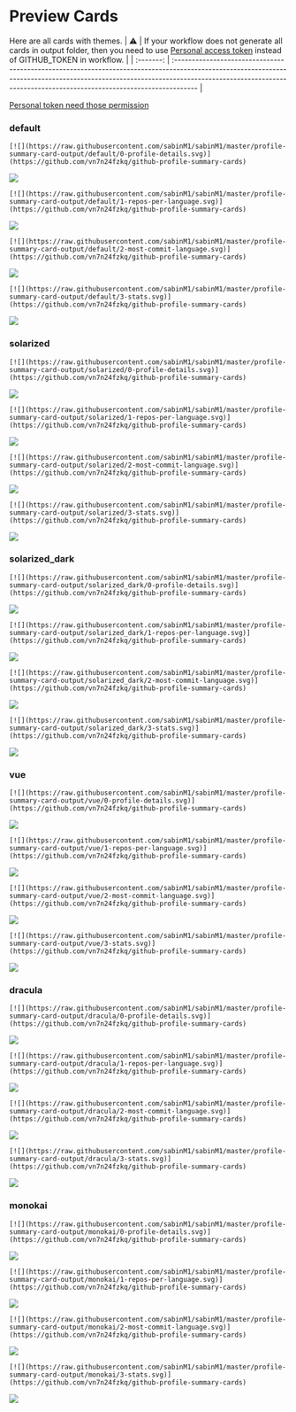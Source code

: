 
# Preview Cards

Here are all cards with themes.
| :warning: | If your workflow does not generate all cards in output folder, then you need to use [Personal access token](https://docs.github.com/en/actions/configuring-and-managing-workflows/creating-and-storing-encrypted-secrets) instead of GITHUB_TOKEN in workflow. |
| :-------: | :------------------------------------------------------------------------------------------------------------------------------------------------------------------------------------------------------------------------------------------------ |

[Personal token need those permission](https://github.com/vn7n24fzkq/github-profile-summary-cards/wiki/Personal-access-token-permissions)


### default


```
[![](https://raw.githubusercontent.com/sabinM1/sabinM1/master/profile-summary-card-output/default/0-profile-details.svg)](https://github.com/vn7n24fzkq/github-profile-summary-cards)
```
![](https://raw.githubusercontent.com/sabinM1/sabinM1/master/profile-summary-card-output/default/0-profile-details.svg)


```
[![](https://raw.githubusercontent.com/sabinM1/sabinM1/master/profile-summary-card-output/default/1-repos-per-language.svg)](https://github.com/vn7n24fzkq/github-profile-summary-cards)
```
![](https://raw.githubusercontent.com/sabinM1/sabinM1/master/profile-summary-card-output/default/1-repos-per-language.svg)


```
[![](https://raw.githubusercontent.com/sabinM1/sabinM1/master/profile-summary-card-output/default/2-most-commit-language.svg)](https://github.com/vn7n24fzkq/github-profile-summary-cards)
```
![](https://raw.githubusercontent.com/sabinM1/sabinM1/master/profile-summary-card-output/default/2-most-commit-language.svg)


```
[![](https://raw.githubusercontent.com/sabinM1/sabinM1/master/profile-summary-card-output/default/3-stats.svg)](https://github.com/vn7n24fzkq/github-profile-summary-cards)
```
![](https://raw.githubusercontent.com/sabinM1/sabinM1/master/profile-summary-card-output/default/3-stats.svg)


### solarized


```
[![](https://raw.githubusercontent.com/sabinM1/sabinM1/master/profile-summary-card-output/solarized/0-profile-details.svg)](https://github.com/vn7n24fzkq/github-profile-summary-cards)
```
![](https://raw.githubusercontent.com/sabinM1/sabinM1/master/profile-summary-card-output/solarized/0-profile-details.svg)


```
[![](https://raw.githubusercontent.com/sabinM1/sabinM1/master/profile-summary-card-output/solarized/1-repos-per-language.svg)](https://github.com/vn7n24fzkq/github-profile-summary-cards)
```
![](https://raw.githubusercontent.com/sabinM1/sabinM1/master/profile-summary-card-output/solarized/1-repos-per-language.svg)


```
[![](https://raw.githubusercontent.com/sabinM1/sabinM1/master/profile-summary-card-output/solarized/2-most-commit-language.svg)](https://github.com/vn7n24fzkq/github-profile-summary-cards)
```
![](https://raw.githubusercontent.com/sabinM1/sabinM1/master/profile-summary-card-output/solarized/2-most-commit-language.svg)


```
[![](https://raw.githubusercontent.com/sabinM1/sabinM1/master/profile-summary-card-output/solarized/3-stats.svg)](https://github.com/vn7n24fzkq/github-profile-summary-cards)
```
![](https://raw.githubusercontent.com/sabinM1/sabinM1/master/profile-summary-card-output/solarized/3-stats.svg)


### solarized_dark


```
[![](https://raw.githubusercontent.com/sabinM1/sabinM1/master/profile-summary-card-output/solarized_dark/0-profile-details.svg)](https://github.com/vn7n24fzkq/github-profile-summary-cards)
```
![](https://raw.githubusercontent.com/sabinM1/sabinM1/master/profile-summary-card-output/solarized_dark/0-profile-details.svg)


```
[![](https://raw.githubusercontent.com/sabinM1/sabinM1/master/profile-summary-card-output/solarized_dark/1-repos-per-language.svg)](https://github.com/vn7n24fzkq/github-profile-summary-cards)
```
![](https://raw.githubusercontent.com/sabinM1/sabinM1/master/profile-summary-card-output/solarized_dark/1-repos-per-language.svg)


```
[![](https://raw.githubusercontent.com/sabinM1/sabinM1/master/profile-summary-card-output/solarized_dark/2-most-commit-language.svg)](https://github.com/vn7n24fzkq/github-profile-summary-cards)
```
![](https://raw.githubusercontent.com/sabinM1/sabinM1/master/profile-summary-card-output/solarized_dark/2-most-commit-language.svg)


```
[![](https://raw.githubusercontent.com/sabinM1/sabinM1/master/profile-summary-card-output/solarized_dark/3-stats.svg)](https://github.com/vn7n24fzkq/github-profile-summary-cards)
```
![](https://raw.githubusercontent.com/sabinM1/sabinM1/master/profile-summary-card-output/solarized_dark/3-stats.svg)


### vue


```
[![](https://raw.githubusercontent.com/sabinM1/sabinM1/master/profile-summary-card-output/vue/0-profile-details.svg)](https://github.com/vn7n24fzkq/github-profile-summary-cards)
```
![](https://raw.githubusercontent.com/sabinM1/sabinM1/master/profile-summary-card-output/vue/0-profile-details.svg)


```
[![](https://raw.githubusercontent.com/sabinM1/sabinM1/master/profile-summary-card-output/vue/1-repos-per-language.svg)](https://github.com/vn7n24fzkq/github-profile-summary-cards)
```
![](https://raw.githubusercontent.com/sabinM1/sabinM1/master/profile-summary-card-output/vue/1-repos-per-language.svg)


```
[![](https://raw.githubusercontent.com/sabinM1/sabinM1/master/profile-summary-card-output/vue/2-most-commit-language.svg)](https://github.com/vn7n24fzkq/github-profile-summary-cards)
```
![](https://raw.githubusercontent.com/sabinM1/sabinM1/master/profile-summary-card-output/vue/2-most-commit-language.svg)


```
[![](https://raw.githubusercontent.com/sabinM1/sabinM1/master/profile-summary-card-output/vue/3-stats.svg)](https://github.com/vn7n24fzkq/github-profile-summary-cards)
```
![](https://raw.githubusercontent.com/sabinM1/sabinM1/master/profile-summary-card-output/vue/3-stats.svg)


### dracula


```
[![](https://raw.githubusercontent.com/sabinM1/sabinM1/master/profile-summary-card-output/dracula/0-profile-details.svg)](https://github.com/vn7n24fzkq/github-profile-summary-cards)
```
![](https://raw.githubusercontent.com/sabinM1/sabinM1/master/profile-summary-card-output/dracula/0-profile-details.svg)


```
[![](https://raw.githubusercontent.com/sabinM1/sabinM1/master/profile-summary-card-output/dracula/1-repos-per-language.svg)](https://github.com/vn7n24fzkq/github-profile-summary-cards)
```
![](https://raw.githubusercontent.com/sabinM1/sabinM1/master/profile-summary-card-output/dracula/1-repos-per-language.svg)


```
[![](https://raw.githubusercontent.com/sabinM1/sabinM1/master/profile-summary-card-output/dracula/2-most-commit-language.svg)](https://github.com/vn7n24fzkq/github-profile-summary-cards)
```
![](https://raw.githubusercontent.com/sabinM1/sabinM1/master/profile-summary-card-output/dracula/2-most-commit-language.svg)


```
[![](https://raw.githubusercontent.com/sabinM1/sabinM1/master/profile-summary-card-output/dracula/3-stats.svg)](https://github.com/vn7n24fzkq/github-profile-summary-cards)
```
![](https://raw.githubusercontent.com/sabinM1/sabinM1/master/profile-summary-card-output/dracula/3-stats.svg)


### monokai


```
[![](https://raw.githubusercontent.com/sabinM1/sabinM1/master/profile-summary-card-output/monokai/0-profile-details.svg)](https://github.com/vn7n24fzkq/github-profile-summary-cards)
```
![](https://raw.githubusercontent.com/sabinM1/sabinM1/master/profile-summary-card-output/monokai/0-profile-details.svg)


```
[![](https://raw.githubusercontent.com/sabinM1/sabinM1/master/profile-summary-card-output/monokai/1-repos-per-language.svg)](https://github.com/vn7n24fzkq/github-profile-summary-cards)
```
![](https://raw.githubusercontent.com/sabinM1/sabinM1/master/profile-summary-card-output/monokai/1-repos-per-language.svg)


```
[![](https://raw.githubusercontent.com/sabinM1/sabinM1/master/profile-summary-card-output/monokai/2-most-commit-language.svg)](https://github.com/vn7n24fzkq/github-profile-summary-cards)
```
![](https://raw.githubusercontent.com/sabinM1/sabinM1/master/profile-summary-card-output/monokai/2-most-commit-language.svg)


```
[![](https://raw.githubusercontent.com/sabinM1/sabinM1/master/profile-summary-card-output/monokai/3-stats.svg)](https://github.com/vn7n24fzkq/github-profile-summary-cards)
```
![](https://raw.githubusercontent.com/sabinM1/sabinM1/master/profile-summary-card-output/monokai/3-stats.svg)

